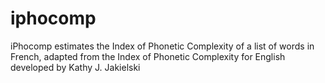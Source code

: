 # iphocomp
iPhocomp estimates the Index of Phonetic Complexity of a list of words in French, adapted from the Index of Phonetic Complexity for English developed by Kathy J. Jakielski
